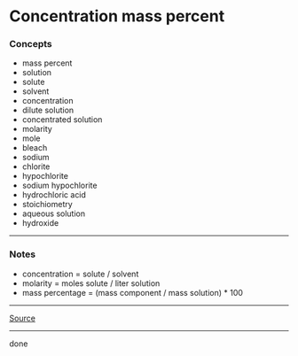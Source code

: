 # Concentration mass percent

### Concepts

- mass percent
- solution
- solute
- solvent
- concentration
- dilute solution
- concentrated solution
- molarity
- mole
- bleach
- sodium
- chlorite
- hypochlorite
- sodium hypochlorite
- hydrochloric acid
- stoichiometry
- aqueous solution
- hydroxide

---

### Notes

- concentration = solute / solvent
- molarity = moles solute / liter solution
- mass percentage = (mass component / mass solution) * 100

---

[Source](https://youtu.be/bxhlzd-ltyg)

---

done